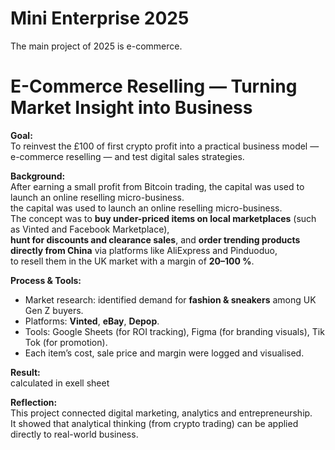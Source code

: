 # Mini Enterprise 2025
The main project of 2025 is e-commerce.

# E-Commerce Reselling — Turning Market Insight into Business

**Goal:**  
To reinvest the £100 of first crypto profit into a practical business model — e-commerce reselling — and test digital sales strategies.

**Background:**  
After earning a small profit from Bitcoin trading, the capital was used to launch an online reselling micro-business.  
the capital was used to launch an online reselling micro-business.  
The concept was to **buy under-priced items on local marketplaces** (such as Vinted and Facebook Marketplace),  
**hunt for discounts and clearance sales**, and **order trending products directly from China** via platforms like AliExpress and Pinduoduo,  
to resell them in the UK market with a margin of **20–100 %**.

**Process & Tools:**  
- Market research: identified demand for **fashion & sneakers** among UK Gen Z buyers.  
- Platforms: **Vinted**, **eBay**, **Depop**.  
- Tools: Google Sheets (for ROI tracking), Figma (for branding visuals), Tik Tok (for promotion).  
- Each item’s cost, sale price and margin were logged and visualised.

**Result:**  
calculated in exell sheet

**Reflection:**  
This project connected digital marketing, analytics and entrepreneurship.  
It showed that analytical thinking (from crypto trading) can be applied directly to real-world business.  
